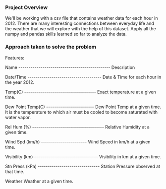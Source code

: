 ### Project Overview

 We'll be working with a csv file that contains weather data for each hour in 2012. There are many interesting connections between everyday life and the weather that we will explore with the help of this dataset. Apply all the numpy and pandas skills learned so far to analyze the data.


### Approach taken to solve the problem

 Features:

Name ----------------------------------------------	Description

Date/Time -------------------------------------	Date & Time for each hour in the year 2012.

Temp(C) ------------------------------------	Exact temperature at a given time.

Dew Point Temp(C) ------------------------	Dew Point Temp at a given time. It is the temperature to which air must be cooled to become saturated with water vapor.

Rel Hum (%) ------------------------------------	Relative Humidity at a given time.

Wind Spd (km/h) -----------------------	Wind Speed in km/h at a given time.

Visibility (km) --------------------------------	Visibility in km at a given time.

Stn Press (kPa) -------------------------------	Station Pressure observed at that time.

Weather	Weather at a given time.


